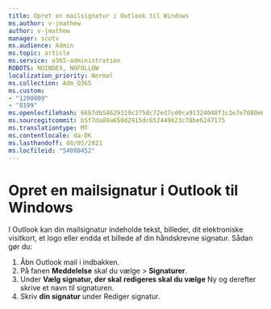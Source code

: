 ```yaml
---
title: Opret en mailsignatur i Outlook til Windows
ms.author: v-jmathew
author: v-jmathew
manager: scotv
ms.audience: Admin
ms.topic: article
ms.service: o365-administration
ROBOTS: NOINDEX, NOFOLLOW
localization_priority: Normal
ms.collection: Adm_O365
ms.custom:
- "1200009"
- "8199"
ms.openlocfilehash: 66b7db54629319c275dc72ed7cd0ca91324040f1c1e7e7080e69c62e31a03cc2
ms.sourcegitcommit: b5f7da89a650d2915dc652449623c78be6247175
ms.translationtype: MT
ms.contentlocale: da-DK
ms.lasthandoff: 08/05/2021
ms.locfileid: "54080452"
---
```

# <a name="create-an-email-signature-in-outlook-for-windows"></a>Opret en mailsignatur i Outlook til Windows

I Outlook kan din mailsignatur indeholde tekst, billeder, dit elektroniske visitkort, et logo eller endda et billede af din håndskrevne signatur. Sådan gør du:

1. Åbn Outlook mail i indbakken.
2. På fanen **Meddelelse** skal du vælge   >  **Signaturer**.
3. Under **Vælg signatur, der skal** **redigeres skal du vælge** Ny og derefter skrive et navn til signaturen.
4. Skriv **din signatur** under Rediger signatur.
